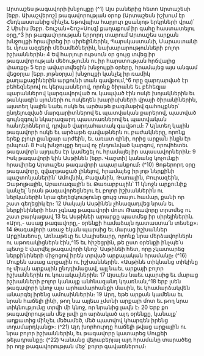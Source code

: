 
Արտաշես թագավորի խնջույքը
(^1) Այս բաներից հետո Արտաշեսի [եբր. Ախաշվերոշ] թագավորության օրոք (Արտաշեսն իշխում էր Հնդկաստանից
մինչեւ Եթովպիա հարյուր քսանյոթ երկրների վրա)՝ 2 Սիսիս [եբր. Շուշան=Շոշ=Սուզ] քաղաքում իր գահը հաստատելու
օրը,^3 իր թագավորության երրորդ տարում Արտաշես արքան խնջույքի հրավիրեց իր սիրելիներին, Պարսկաստանի,
Մարաստանի եւ մյուս ազգերի մեծամեծներին, նախարարությունների բոլոր իշխաններին։ 4 Եվ հարյուր ութսուն օր
ցույց տվեց իր թագավորության մեծությունն ու իր հարստության հրճվալից փառքը։ 5 Երբ ավարտվեցին խնջույքի
օրերը, հրամայեց այս անգամ վեցօրյա [եբր. յոթնօրյա] խնջույքի կանչել իր ռամիկ քաղաքացիներին արքունի տան
գավթում,^6 որը զարդարված էր բեհեզներով ու կերպասներով, որոնք ծիրանե եւ բեհեզյա պարաններով կարգավորված
ու կապված էին ոսկե խոյակներին եւ թանկագին սյուների ու ոսկեղեն խարիսխների վրայի ծիրանիներին, այստեղ կային
նաեւ ոսկե եւ արծաթե բազմաթիվ գահույքներ՝ ընդելուզված մարգարիտներով եւ պատվական քարերով, պատված
գույնզգույն նկարազարդ պաստառներով եւ պատվական հանդերձներով, դրված վարդահատակ գավթում։ 7 Այնտեղ
կային թագավորի ոսկե եւ արծաթե գավաթներն ու բաժակները, որոնք երեք բյուր քանքար արժեին, եւ առատ գինի, որից
արքան ինքն էր ըմպում։ 8 Իսկ խնջույքը եղավ ոչ ընդունված կարգով, որովհետեւ թագավորն այդպես էր կամեցել ու
հրամայել իր սպասավորներին։ 9 Իսկ թագավորի կին Ասթինեն [եբր. Վաշտի] կանանց կոչունքի հրավիրեց Արտաշես
թագավորի ապարանքում։
(^10) Յոթերորդ օրը թագավորը, զվարթացած լինելով, հրամայեց իր յոթ ներքինի պաշտոնյաներին՝ Ամովնին,
Բազանին, Թառային, Բուրազեին, Զաթոլթային, Աբատազային եւ Թառաբբային՝ 11 կնոջն արքունիք կանչել՝ նրան
թագավորեցնելու եւ բոլոր իշխաններին ու ներկաներին նրա գեղեցկությունը ցույց տալու համար, քանի որ շատ գեղեցիկ
էր։ 12 Սակայն Ասթինեն չհնազադվեց նրան եւ ներքինիների հետ չգնաց թագավորի մոտ։ Թագավորը տրտմեց ու շատ
բարկացավ 13 եւ Ասթինեի արարքը պատմեց իր սիրելիներին. «Արդ,- ասաց թագավորը,- օրենքի համաձայն դատաստա՛ն
տեսեք»։ 14 Թագավորի առաջ եկան պարսից եւ մարաց իշխաններ Արքինսեոսը, Առնաթեւը եւ Մալիսեարը, որոնք նրա
մերձավորներն ու աթոռակիցներն էին,^15 եւ հիշեցրին, թե ըստ օրենքի ինչպե՛ս պետք է վարվել թագավորի կնոջ՝ Ասթինեի
հետ, որը չկատարեց ներքինիների միջոցով իրեն տրված արքայական հրամանը։
(^16) Մուքեն ասաց արքային ու իշխաններին. «Ասթինե տիկնանց տիկինը ոչ միայն արքային ընդդիմացավ, այլ նաեւ
արքայի բոլոր իշխաններին ու կուսակալներին։ 17 Այսպես նաեւ պարսից եւ մարաց իշխանների բոլոր կանայք
անհնազանդ կդառնան,^18 երբ լսեն թագավորի կնոջ այս արհամարհանքի մասին, եւ կհամարձակվեն անարգել իրենց
ամուսիններին։ 19 Արդ, եթե արքան կամենա եւ նրան հաճելի լինի, թող նա այլեւս չմտնի արքայի մոտ եւ թող նրա
տիկնությունը տրվի մի կնոջ, որ նրանից լավն է։ 20 Երբ քո թագավորության մեջ լսվի քո արձակած այդ օրենքը, կանայք՝
աղքատից մինչեւ մեծամեծ, մեծ պատվով կհարգեն իրենց տղամարդկանց»։
(^21) Այդ խորհուրդը հաճելի թվաց արքային ու նրա բոլոր իշխաններին, եւ թագավորը կատարեց Մուքեի թելադրանքը։
(^22) Կանանց վերաբերյալ այդ հրամանը տարածեց իր ողջ թագավորության մեջ՝ բոլոր գավառներում։
